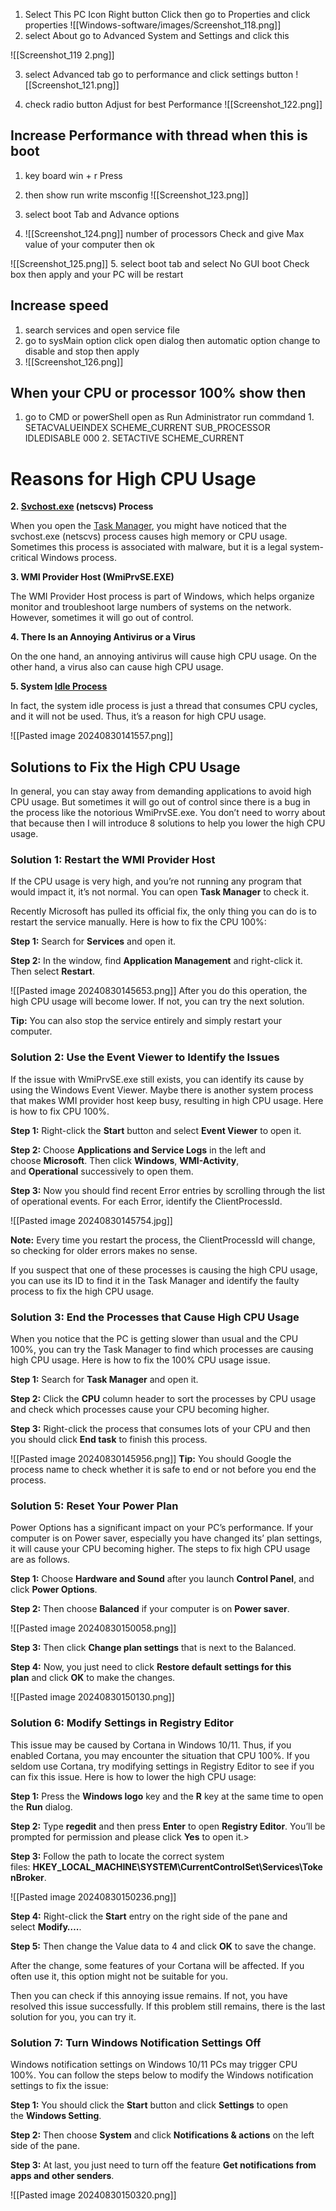 
1.  Select  This PC Icon   Right button Click   then go to  Properties  and click properties  ![[Windows-software/images/Screenshot_118.png]]
2.  select About     go  to Advanced System and Settings    and click this 

![[Screenshot_119 2.png]]

3.  select Advanced  tab  go to performance   and click  settings  button 
 ![[Screenshot_121.png]]

4.  check radio button  Adjust for best Performance 
![[Screenshot_122.png]]



##   Increase  Performance  with thread  when this is boot 

1.   key board   win + r  Press   
2.  then show run   write msconfig 
![[Screenshot_123.png]]

3. select boot Tab  and  Advance options 
   
4. ![[Screenshot_124.png]]
   number of processors Check and give Max value of your computer  then ok
   
![[Screenshot_125.png]]
5. select boot  tab  and select No GUI boot  Check box  then apply   and your  PC will be restart


##  Increase speed 

1.   search   services   and open  service file 
2.  go to   sysMain    option click   open  dialog  then  automatic option change  to disable  and stop  then apply 
3. ![[Screenshot_126.png]]



## When   your CPU or processor   100% show then  
 1.  go to  CMD or powerShell    open as  Run   Administrator 
	 run commdand 
	1. 	 SETACVALUEINDEX SCHEME_CURRENT SUB_PROCESSOR IDLEDISABLE 000
	2.            SETACTIVE SCHEME_CURRENT


# Reasons for High CPU Usage


**2. [Svchost.exe](https://www.minitool.com/lib/svchost-exe.html) (netscvs) Process**

When you open the [Task Manager](https://www.minitool.com/lib/task-manager.html), you might have noticed that the svchost.exe (netscvs) process causes high memory or CPU usage. Sometimes this process is associated with malware, but it is a legal system-critical Windows process.

**3. WMI Provider Host (WmiPrvSE.EXE)**

The WMI Provider Host process is part of Windows, which helps organize monitor and troubleshoot large numbers of systems on the network. However, sometimes it will go out of control.

**4. There Is an Annoying Antivirus or a Virus**

On the one hand, an annoying antivirus will cause high CPU usage. On the other hand, a virus also can cause high CPU usage.

**5. System [Idle Process](https://www.minitool.com/lib/system-idle-process-021.html)**

In fact, the system idle process is just a thread that consumes CPU cycles, and it will not be used. Thus, it’s a reason for high CPU usage.

![[Pasted image 20240830141557.png]]

## Solutions to Fix the High CPU Usage

In general, you can stay away from demanding applications to avoid high CPU usage. But sometimes it will go out of control since there is a bug in the process like the notorious WmiPrvSE.exe. You don’t need to worry about that because then I will introduce 8 solutions to help you lower the high CPU usage.

### Solution 1: Restart the WMI Provider Host

If the CPU usage is very high, and you’re not running any program that would impact it, it’s not normal. You can open **Task Manager** to check it.

Recently Microsoft has pulled its official fix, the only thing you can do is to restart the service manually. Here is how to fix the CPU 100%:

**Step 1:** Search for **Services** and open it.

**Step 2:** In the window, find **Application Management** and right-click it. Then select **Restart**.

![[Pasted image 20240830145653.png]]
After you do this operation, the high CPU usage will become lower. If not, you can try the next solution.

**Tip:** You can also stop the service entirely and simply restart your computer.


### Solution 2: Use the Event Viewer to Identify the Issues

If the issue with WmiPrvSE.exe still exists, you can identify its cause by using the Windows Event Viewer. Maybe there is another system process that makes WMI provider host keep busy, resulting in high CPU usage. Here is how to fix CPU 100%.

**Step 1:** Right-click the **Start** button and select **Event Viewer** to open it.

**Step 2:** Choose **Applications and Service Logs** in the left and choose **Microsoft**. Then click **Windows**, **WMI-Activity**, and **Operational** successively to open them.

**Step 3:** Now you should find recent Error entries by scrolling through the list of operational events. For each Error, identify the ClientProcessId.


![[Pasted image 20240830145754.jpg]]

**Note:** Every time you restart the process, the ClientProcessId will change, so checking for older errors makes no sense.

If you suspect that one of these processes is causing the high CPU usage, you can use its ID to find it in the Task Manager and identify the faulty process to fix the high CPU usage.


### Solution 3: End the Processes that Cause High CPU Usage

When you notice that the PC is getting slower than usual and the CPU 100%, you can try the Task Manager to find which processes are causing high CPU usage. Here is how to fix the 100% CPU usage issue.

**Step 1:** Search for **Task Manager** and open it.

**Step 2:** Click the **CPU** column header to sort the processes by CPU usage and check which processes cause your CPU becoming higher.

**Step 3:** Right-click the process that consumes lots of your CPU and then you should click **End task** to finish this process.


![[Pasted image 20240830145956.png]]
**Tip:** You should Google the process name to check whether it is safe to end or not before you end the process.

### Solution 5: Reset Your Power Plan

Power Options has a significant impact on your PC’s performance. If your computer is on Power saver, especially you have changed its’ plan settings, it will cause your CPU becoming higher. The steps to fix high CPU usage are as follows.

**Step 1:** Choose **Hardware and Sound** after you launch **Control Panel**, and click **Power Options**.

**Step 2:** Then choose **Balanced** if your computer is on **Power saver**.

![[Pasted image 20240830150058.png]]

**Step 3:** Then click **Change plan settings** that is next to the Balanced.

**Step 4:** Now, you just need to click **Restore default** **settings for this plan** and click **OK** to make the changes.

![[Pasted image 20240830150130.png]]

### Solution 6: Modify Settings in Registry Editor

This issue may be caused by Cortana in Windows 10/11. Thus, if you enabled Cortana, you may encounter the situation that CPU 100%. If you seldom use Cortana, try modifying settings in Registry Editor to see if you can fix this issue. Here is how to lower the high CPU usage:


**Step 1:** Press the **Windows logo** key and the **R** key at the same time to open the **Run** dialog.

**Step 2:** Type **regedit** and then press **Enter** to open **Registry Editor**. You’ll be prompted for permission and please click **Yes** to open it.>

**Step 3:** Follow the path to locate the correct system files: **HKEY_LOCAL_MACHINE\SYSTEM\CurrentControlSet\Services\TokenBroker**.

![[Pasted image 20240830150236.png]]

**Step 4:** Right-click the **Start** entry on the right side of the pane and select **Modify….**.

**Step 5:** Then change the Value data to 4 and click **OK** to save the change.

After the change, some features of your Cortana will be affected. If you often use it, this option might not be suitable for you.

Then you can check if this annoying issue remains. If not, you have resolved this issue successfully. If this problem still remains, there is the last solution for you, you can try it.

### Solution 7: Turn Windows Notification Settings Off

Windows notification settings on Windows 10/11 PCs may trigger CPU 100%. You can follow the steps below to modify the Windows notification settings to fix the issue:

**Step 1:** You should click the **Start** button and click **Settings** to open the **Windows Setting**.

**Step 2:** Then choose **System** and click **Notifications & actions** on the left side of the pane.

**Step 3:** At last, you just need to turn off the feature **Get notifications from apps and other senders**.

![[Pasted image 20240830150320.png]]



